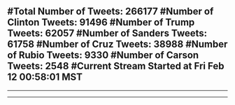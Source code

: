 #Total Number of Tweets: 266177 
#Number of Clinton Tweets: 91496
#Number of Trump Tweets: 62057
#Number of Sanders Tweets: 61758
#Number of Cruz Tweets: 38988
#Number of Rubio Tweets: 9330
#Number of Carson Tweets: 2548
#Current Stream Started at Fri Feb 12 00:58:01 MST
---
---
---
